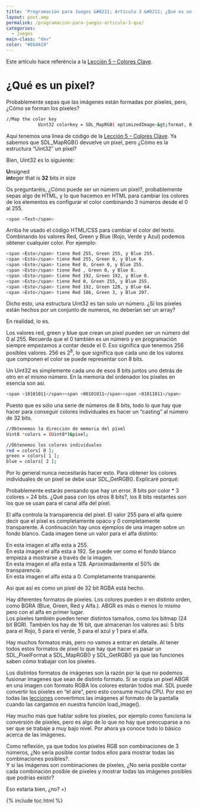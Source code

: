 ```yaml
---
title: 'Programación para Juegos &#8211; Artículo 3 &#8211; ¿Qué es un pixel?'
layout: post.amp
permalink: /programacion-para-juegos-articulo-3-que/
categories:
  - juegos
main-class: "dev"
color: "#E64A19"
---
```

<div class="icosdl">
</div>

Este artículo hace referéncia a la [Lección 5 &#8211; Colores Clave][1].

# ¿Qué es un pixel?

Probablemente sepas que las imágenes están formadas por píxeles, pero, ¿Cómo se forman los píxeles?

```bash
//Map the color key
            Uint32 colorkey = SDL_MapRGB( optimizedImage-&gt;format, 0, 0xFF, 0xFF );

```

Aquí tenemos una línea de código de la [Lección 5 &#8211; Colores Clave][1]. Ya sabemos que SDL_MapRGB() devuelve un pixel, pero ¿Cómo es la estructura &#8220;Uint32&#8243; un píxel?  

<!--ad-->


Bien, Uint32 es lo siguiente:

<span class="Apple-style-span" ><b>U</b></span>nsigned  
<span class="Apple-style-span" ><b>int</b></span>eger that is
<span class="Apple-style-span" ><b>32</b></span> bits in size

Os preguntaréis, ¿Cómo puede ser un número un píxel?, probablemente sepas algo de HTML, y lo que hacemos en HTML para cambiar los colores de los elementos es configurar el color combinando 3 números desde el 0 al 255.

```bash
<span >Text</span>

```

Arriba he usado el código HTML/CSS para cambiar el color del texto. Combinando los valores Red, Green y Blue (Rojo, Verde y Azul) podemos obtener cualquier color. Por ejemplo:

```bash
<span >Esto</span> tiene Red 255, Green 255, y Blue 255.
<span >Esto</span> tiene Red 255, Green 0, y Blue 0.
<span >Esto</span> tiene Red 0, Green 0, y Blue 255.
<span >Esto</span> tiene Red , Green 0, y Blue 0.
<span >Esto</span> tiene Red 192, Green 192, y Blue 0.
<span >Esto</span> tiene Red 0, Green 255, y Blue 255.
<span >Esto</span> tiene Red 192, Green 128, y Blue 64.
<span >Esto</span> tiene Red 186, Green 3, y Blue 207.

```

Dicho esto, una estructura Uint32 es tan solo un número. ¿Si los píxeles están hechos por un conjunto de numeros, no deberían ser un array?

En realidad, lo es.

Los valores red, green y blue que crean un píxel pueden ser un número del 0 al 255. Recuerda que el 0 también es un número y en programación siempre empezamos a contar desde el 0. Eso significa que tenemos 256 posíbles valores. 256 es 2<sup>8</sup>, lo que significa que cada uno de los valores que componen el color se puede representar con 8 bits.

Un Uint32 es simplemente cada uno de esos 8 bits juntos uno detrás de otro en el mismo número. En la memoria del ordenador los píxeles en esencia son así.

```bash
<span >10101011</span><span >00101011</span><span >01011011</span>

```

Puesto que es sólo una serie de números de 8 bits, todo lo que hay que hacer para conseguir colores individuales es hacer un &#8220;casting&#8221; al número de 32 bits.

```bash
//Obtenemos la dirección de memoria del píxel
Uint8 *colors = (Uint8*)&pixel;

//Obtenemos los colores individuales
red = colors[ 0 ];
green = colors[ 1 ];
blue = colors[ 2 ];

```

Por lo general nunca necesitarás hacer esto. Para obtener los colores individuales de un píxel se debe usar SDL_GetRGB(). Explicaré porqué:

Probablemente estarás pensando que hay un error. 8 bits por color * 3 colores = 24 bits. ¿Qué pasa con los otros 8 bits?, los 8 bits restantes son los que se usan para el canal alfa del píxel.

El alfa controla la transparencia del píxel. El valor 255 para el alfa quiere decir que el píxel es completamente opaco y 0 completamente transparente. A continuación hay unos ejemplos de una imagen sobre un fondo blanco. Cada imagen tiene un valor para el alfa distinto:

<div class="separator" >
  En esta imagen el alfa esta a 255.<br /> <amp-img on="tap:lightbox1" role="button" tabindex="0" layout="responsive"  height="240" width="320" src="https://2.bp.blogspot.com/_IlK2pNFFgGM/TUK2lKrtn2I/AAAAAAAAASs/vVyJ2YkO3oY/s320/255.jpg" />
</div>
<div class="separator" >
  En esta imagen el alfa esta a 192. Se puede ver como el fondo blanco empieza a mostrarse a través de la imagen.<br /> <amp-img on="tap:lightbox1" role="button" tabindex="0" layout="responsive"  height="240" width="320" src="https://1.bp.blogspot.com/_IlK2pNFFgGM/TUK2lEXQZAI/AAAAAAAAAS0/kyR_W-tWVo0/s320/192.jpg" />
</div>
<div class="separator" >
  En esta imagen el alfa esta a 128. Aproximadamente el 50% de transparencia. <br /> <amp-img on="tap:lightbox1" role="button" tabindex="0" layout="responsive"  height="240" width="320" src="https://2.bp.blogspot.com/_IlK2pNFFgGM/TUK2lWOQFWI/AAAAAAAAAS8/R3cn8kuccy0/s320/128.jpg" />
</div>
<div class="separator" >
  En esta imagen el alfa esta a 0. Completamente transparente.<br /> <amp-img on="tap:lightbox1" role="button" tabindex="0" layout="responsive"  height="240" width="320" src="https://4.bp.blogspot.com/_IlK2pNFFgGM/TUK2luEZy5I/AAAAAAAAATE/pa2iI4pX_Pk/s320/0.jpg" />
</div>

Asi que así es como un píxel de 32 bit RGBA está hecho.

Hay diferentes formatos de píxeles. Los colores pueden ir en distinto orden, como BGRA (Blue, Green, Red y Alfa.). ABGR es más o menos lo mismo pero con el alfa en primer lugar.  
Los píxeles también pueden tener distintos tamaños, como los bitmap (24 bit BGR). También los hay de 16 bit, que almacenan los valores así: 5 bits para el Rojo, 5 para el verde, 5 para el azul y 1 para el alfa.

Hay muchos formatos más, pero no vamos a entrar en detalle. Al tener todos estos formatos de pixel lo que hay que hacer es pasar un SDL\_PixelFormat a SDL\_MapRGB() y SDL_GetRGB() ya que las funciones saben cómo trabajar con los píxeles.

Los distintos formatos de imágenes son la razón por la que no podemos fusionar imagenes que sean de distinto formato. Si se copia un píxel ABGR en una imagen con formato RGBA los colores estarán todos mal. SDL puede convertir los píxeles en &#8220;el aire&#8221;, pero esto consume mucha CPU. Por eso en todas las [lecciones][2] convertimos las imágenes al formato de la pantalla cuando las cargamos en nuestra función load_image().

Hay mucho más que hablar sobre los píxeles, por ejemplo como funciona la conversión de píxeles, pero es algo de lo que no hay que preocuparse a no ser que se trabaje a muy bajo nivel. Por ahora ya conoce todo lo básico acerca de las imágenes.

Como reflexión, ya que todos los píxeles RGB son combinaciones de 3 números, ¿No sería posible contar todos ellos para mostrar todas las combinaciones posibles?.  
Y si las imágenes son combinaciones de píxeles, ¿No sería posible contar cada combinación posible de píxeles y mostrar todas las imágenes posibles que podrías existir?

Eso estaria bien, ¿no? =)



 [1]: https://elbauldelprogramador.com/programacion-para-juegos-leccion-5/
 [2]: http://bashyc.blogspot.com/p/tutorial-sdl.html

{% include toc.html %}
